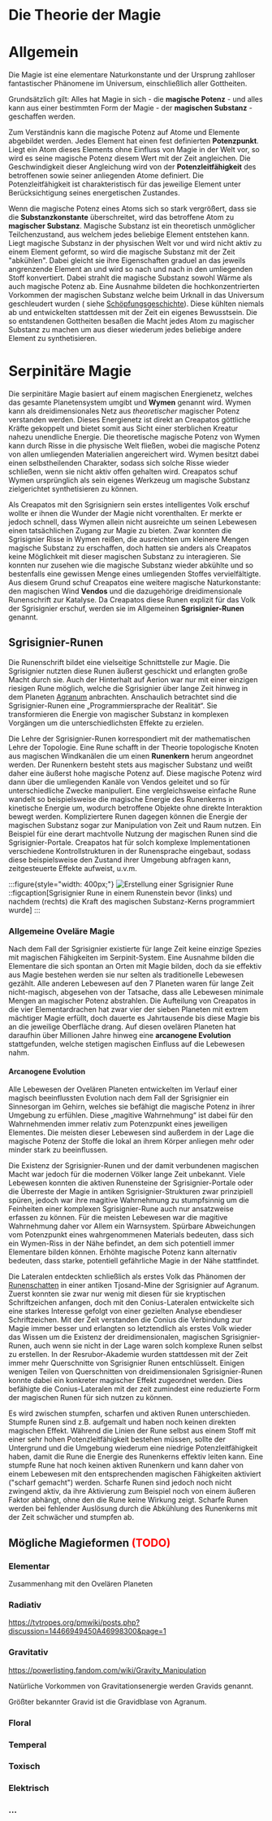 # Die Theorie der Magie

# Allgemein

Die Magie ist eine elementare Naturkonstante und der Ursprung zahlloser fantastischer Phänomene im Universum,
einschließlich aller Gottheiten.

Grundsätzlich gilt: Alles hat Magie in sich - die **magische Potenz** - und alles kann aus einer bestimmten Form der
Magie - der **magischen Substanz** - geschaffen werden.

Zum Verständnis kann die magische Potenz auf Atome und Elemente abgebildet werden. Jedes Element hat einen fest
definierten **Potenzpunkt**. Liegt ein Atom dieses Elements ohne Einfluss von Magie in der Welt vor, so wird es seine
magische Potenz diesem Wert mit der Zeit angleichen. Die Geschwindigkeit dieser Angleichung wird von der **Potenzleitfähigkeit** des betroffenen sowie seiner anliegenden Atome definiert. Die Potenzleitfähigkeit ist
charakteristisch für das jeweilige Element unter Berücksichtigung seines energetischen Zustandes.

Wenn die magische Potenz eines Atoms sich so stark vergrößert, dass sie die **Substanzkonstante** überschreitet, wird
das betroffene Atom zu **magischer Substanz**. Magische Substanz ist ein theoretisch unmöglicher Teilchenzustand, aus
welchem jedes beliebige Element entstehen kann. Liegt magische Substanz in der physischen Welt vor und wird nicht aktiv
zu einem Element geformt, so wird die magische Substanz mit der Zeit "abkühlen". Dabei gleicht sie ihre Eigenschaften
graduel an das jeweils angrenzende Element an und wird so nach und nach in den umliegenden Stoff konvertiert. Dabei
strahlt die magische Substanz sowohl Wärme als auch magische Potenz ab. Eine Ausnahme bildeten die hochkonzentrierten
Vorkommen der magischen Substanz welche beim Urknall in das Universum geschleudert wurden (
siehe [Schöpfungsgeschichte](../Schoepfungsgeschichte.md#die-gottheiten)). Diese kühlten niemals ab und entwickelten
stattdessen mit der Zeit ein eigenes Bewusstsein. Die so entstandenen Gottheiten besaßen die Macht jedes Atom zu
magischer Substanz zu machen um aus dieser wiederum jedes beliebige andere Element zu synthetisieren.

# Serpinitäre Magie

Die serpinitäre Magie basiert auf einem magischen Energienetz, welches das gesamte Planetensystem umgibt und **Wymen**
genannt wird. Wymen kann als dreidimensionales Netz aus *theoretischer* magischer Potenz verstanden werden. Dieses
Energienetz ist direkt an Creapatos göttliche Kräfte gekoppelt und bietet somit aus Sicht einer sterblichen Kreatur
nahezu unendliche Energie. Die theoretische magische Potenz von Wymen kann durch Risse in die physische Welt fließen,
wobei die magische Potenz von allen umliegenden Materialien angereichert wird. Wymen besitzt dabei einen selbstheilenden
Charakter, sodass sich solche Risse wieder schließen, wenn sie nicht aktiv offen gehalten wird. Creapatos schuf Wymen
ursprünglich als sein eigenes Werkzeug um magische Substanz zielgerichtet synthetisieren zu können.

Als Creapatos mit den Sgrisigniern sein erstes intelligentes Volk erschuf wollte er ihnen die Wunder der Magie nicht
vorenthalten. Er merkte er jedoch schnell, dass Wymen allein nicht ausreichte um seinen Lebewesen einen tatsächlichen
Zugang zur Magie zu bieten. Zwar konnten die Sgrisignier Risse in Wymen reißen, die ausreichten um kleinere Mengen
magische Substanz zu erschaffen, doch hatten sie anders als Creapatos keine Möglichkeit mit dieser magischen Substanz zu
interagieren. Sie konnten nur zusehen wie die magische Substanz wieder abkühlte und so bestenfalls eine gewissen Menge
eines umliegenden Stoffes vervielfältigte. Aus diesem Grund schuf Creapatos eine weitere magische Naturkonstante: den
magischen Wind **Vendos** und die dazugehörige dreidimensionale Runenschrift zur Katalyse. Da Creapatos diese Runen
explizit für das Volk der Sgrisignier erschuf, werden sie im Allgemeinen **Sgrisignier-Runen** genannt.

## Sgrisignier-Runen

Die Runenschrift bildet eine vielseitige Schnittstelle zur Magie. Die Sgrisignier nutzten diese Runen äußerst geschickt
und erlangten große Macht durch sie. Auch der Hinterhalt auf Aerion war nur mit einer einzigen riesigen Rune möglich,
welche die Sgrisignier über lange Zeit hinweg in dem Planeten [Agranum](../../Himmelskoerper/Agranum/index.md)
anbrachten.
Anschaulich betrachtet sind die Sgrisignier-Runen eine „Programmiersprache der Realität“. Sie transformieren die Energie
von magischer Substanz in komplexen Vorgängen um die unterschiedlichsten Effekte zu erzielen.

Die Lehre der Sgrisignier-Runen korrespondiert mit der mathematischen Lehre der Topologie. Eine Rune schafft in der
Theorie topologische Knoten aus magischen Windkanälen die um einen **Runenkern** herum angeordnet werden. Der Runenkern
besteht stets aus magischer Substanz und weißt daher eine äußerst hohe magische Potenz auf. Diese magische Potenz wird
dann über die umliegenden Kanäle von Vendos geleitet und so für unterschiedliche Zwecke manipuliert. Eine
vergleichsweise einfache Rune wandelt so beispielsweise die magische Energie des Runenkerns in kinetische Energie um,
wodurch betroffene Objekte ohne direkte Interaktion bewegt werden. Kompliziertere Runen dagegen können die Energie der
magischen Substanz sogar zur Manipulation von Zeit und Raum nutzen. Ein Beispiel für eine derart machtvolle Nutzung der
magischen Runen sind die Sgrisignier-Portale. Creapatos hat für solch komplexe Implementationen verschiedene
Kontrollstrukturen in der Runensprache eingebaut, sodass diese beispielsweise den Zustand ihrer Umgebung abfragen kann,
zeitgesteuerte Effekte aufweist, u.v.m.

:::figure{style="width: 400px;"}
![Erstellung einer Sgrisignier Rune](./images/Sgrisignier-Rune_Programmierung_komplex.png)
::figcaption[Sgrisignier Rune in einem Runenstein bevor (links) und nachdem (rechts) die Kraft des magischen Substanz-Kerns programmiert wurde]
:::

### Allgemeine Oveläre Magie

Nach dem Fall der Sgrisignier existierte für lange Zeit keine einzige Spezies mit magischen Fähigkeiten im Serpinit-System. Eine Ausnahme bilden die Elementare die sich spontan an Orten mit Magie bilden, doch da sie effektiv aus Magie bestehen werden sie nur selten als traditionelle Lebewesen gezählt. Alle anderen Lebewesen auf den 7 Planeten waren für lange Zeit nicht-magisch, abgesehen von der Tatsache, dass alle Lebewesen minimale Mengen an magischer Potenz abstrahlen. Die Aufteilung von Creapatos in die vier Elementardrachen hat zwar vier der sieben Planeten mit extrem mächtiger Magie erfüllt, doch dauerte es Jahrtausende bis diese Magie bis an die jeweilige Oberfläche drang. Auf diesen ovelären Planeten hat daraufhin über Millionen Jahre hinweg eine **arcanogene Evolution** stattgefunden, welche stetigen magischen Einfluss auf die Lebewesen nahm. 

#### Arcanogene Evolution

Alle Lebewesen der Ovelären Planeten entwickelten im Verlauf einer magisch beeinflussten Evolution nach dem Fall der
Sgrisignier ein Sinnesorgan im Gehirn, welches sie befähigt die magische Potenz in ihrer Umgebung zu erfühlen. Diese
„magitive Wahrnehmung“ ist dabei für den Wahrnehmenden immer relativ zum Potenzpunkt eines jeweiligen Elementes. Die
meisten dieser Lebewesen sind außerdem in der Lage die magische Potenz der Stoffe die lokal an ihrem Körper anliegen
mehr oder minder stark zu beeinflussen.

Die Existenz der Sgrisignier-Runen und der damit verbundenen magischen Macht war jedoch für die modernen Völker lange
Zeit unbekannt. Viele Lebewesen konnten die aktiven Runensteine der Sgrisignier-Portale oder die Überreste der Magie in antiken Sgrisignier-Strukturen zwar prinzipiell spüren, jedoch war ihre magitive Wahrnehmung zu stumpfsinnig um die Feinheiten einer komplexen Sgrisignier-Rune auch nur ansatzweise erfassen zu können. Für die meisten Lebewesen war die magitive Wahrnehmung daher vor Allem ein Warnsystem. Spürbare Abweichungen vom Potenzpunkt eines wahrgenommenen Materials bedeuten, dass sich ein Wymen-Riss in der Nähe befindet, an dem sich potentiell immer Elementare bilden können. Erhöhte magische Potenz kann alternativ bedeuten, dass starke, potentiell gefährliche Magie in der Nähe stattfindet.

Die Lateralen entdeckten schließlich als erstes Volk das Phänomen der [Runenschatten](./Tjosand.md#magische-eigenschaften) in einer antiken Tjosand-Mine der Sgrisignier auf Agranum. 
Zuerst konnten sie zwar nur wenig mit diesen für sie kryptischen Schriftzeichen anfangen, doch mit den Conius-Lateralen entwickelte sich eine starkes Interesse gefolgt von einer gezielten Analyse ebendieser Schriftzeichen. Mit der Zeit verstanden die Conius die Verbindung zur Magie immer besser und erlangten so letztendlich als erstes Volk wieder das Wissen um die Existenz der dreidimensionalen, magischen Sgrisignier-Runen, auch wenn sie nicht in der Lage waren solch komplexe Runen selbst zu erstellen. In der Resrubor-Akademie wurden stattdessen mit der Zeit immer mehr Querschnitte von Sgrisignier Runen entschlüsselt. Einigen wenigen Teilen von Querschnitten von dreidimensionalen Sgrisignier-Runen konnte dabei ein konkreter magischer Effekt zugeordnet werden. Dies befähigte die Conius-Lateralen mit der zeit zumindest eine reduzierte Form der magischen Runen für sich nutzen zu können. 

Es wird zwischen stumpfen, scharfen und aktiven Runen unterschieden. Stumpfe Runen sind z.B. aufgemalt
und haben noch keinen direkten magischen Effekt. Während die Linien der Rune selbst aus einem Stoff mit einer sehr hohen Potenzleitfähigkeit bestehen müssen, sollte der Untergrund und die Umgebung wiederum eine niedrige Potenzleitfähigkeit haben, damit die Rune die Energie des Runenkerns effektiv leiten kann. Eine stumpfe Rune hat noch keinen aktiven Runenkern und kann daher von einem Lebewesen mit den entsprechenden magischen Fähigkeiten aktiviert ("scharf gemacht") werden. Scharfe Runen sind jedoch noch nicht zwingend aktiv, da ihre Aktivierung zum Beispiel noch von einem äußeren Faktor abhängt, ohne den die Rune keine Wirkung zeigt. Scharfe Runen werden bei fehlender Auslösung durch die Abkühlung des Runenkerns mit der Zeit schwächer und stumpfen ab.


## Mögliche Magieformen <span style="color: red;">(TODO)</span>

### Elementar

Zusammenhang mit den Ovelären Planeten

### Radiativ

https://tvtropes.org/pmwiki/posts.php?discussion=14466949450A46998300&page=1

### Gravitativ

https://powerlisting.fandom.com/wiki/Gravity_Manipulation

Natürliche Vorkommen von Gravitationsenergie werden Gravids genannt.

Größter bekannter Gravid ist die Gravidblase von Agranum.

### Floral

### Temperal

### Toxisch

### Elektrisch

### ...